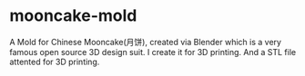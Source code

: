 mooncake-mold
=============

A Mold for Chinese Mooncake(月饼), created via Blender which is a very famous open source 3D design suit. I create it for 3D printing. And a STL file attented for 3D printing.
